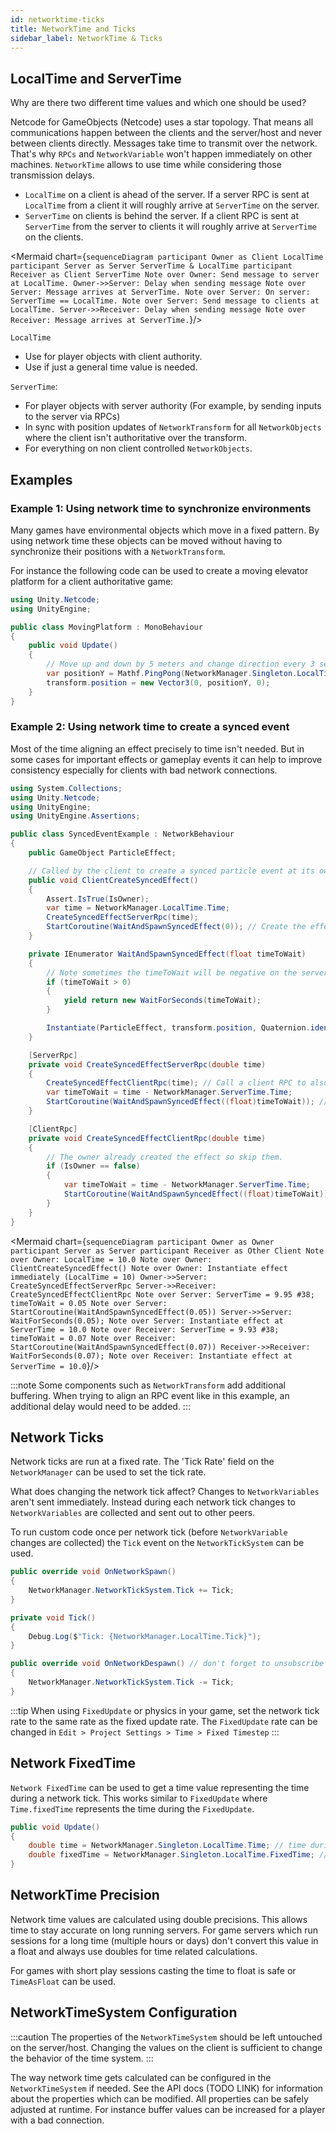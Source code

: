 ```yaml
---
id: networktime-ticks
title: NetworkTime and Ticks
sidebar_label: NetworkTime & Ticks
---
```


## LocalTime and ServerTime

Why are there two different time values and which one should be used?

Netcode for GameObjects (Netcode) uses a star topology. That means all communications happen between the clients and the server/host and never between clients directly. Messages take time to transmit over the network. That's why `RPCs` and `NetworkVariable` won't happen immediately on other machines. `NetworkTime` allows to use time while considering those transmission delays.

- `LocalTime` on a client is ahead of the server. If a server RPC is sent at `LocalTime` from a client it will roughly arrive at `ServerTime` on the server.
- `ServerTime` on clients is behind the server. If a client RPC is sent at `ServerTime` from the server to clients it will roughly arrive at `ServerTime` on the clients.
  


<Mermaid chart={`
sequenceDiagram
    participant Owner as Client LocalTime
    participant Server as Server ServerTime & LocalTime
    participant Receiver as Client ServerTime
    Note over Owner: Send message to server at LocalTime.
    Owner->>Server: Delay when sending message
    Note over Server: Message arrives at ServerTime.
    Note over Server: On server: ServerTime == LocalTime.
    Note over Server: Send message to clients at LocalTime.
    Server->>Receiver: Delay when sending message
    Note over Receiver: Message arrives at ServerTime.
`}/>




`LocalTime`
- Use for player objects with client authority.
- Use if just a general time value is needed.

`ServerTime`:
- For player objects with server authority (For example, by sending inputs to the server via RPCs)
- In sync with position updates of `NetworkTransform` for all `NetworkObjects` where the client isn't authoritative over the transform.
- For everything on non client controlled `NetworkObjects`.

## Examples

### Example 1: Using network time to synchronize environments

Many games have environmental objects which move in a fixed pattern. By using network time these objects can be moved without having to synchronize their positions with a `NetworkTransform`.

For instance the following code can be used to create a moving elevator platform for a client authoritative game:

```csharp
using Unity.Netcode;
using UnityEngine;

public class MovingPlatform : MonoBehaviour
{
    public void Update()
    {
        // Move up and down by 5 meters and change direction every 3 seconds.
        var positionY = Mathf.PingPong(NetworkManager.Singleton.LocalTime.TimeAsFloat / 3f, 1f) * 5f;
        transform.position = new Vector3(0, positionY, 0);
    }
}
```

### Example 2: Using network time to create a synced event

Most of the time aligning an effect precisely to time isn't needed. But in some cases for important effects or gameplay events it can help to improve consistency especially for clients with bad network connections.

```csharp
using System.Collections;
using Unity.Netcode;
using UnityEngine;
using UnityEngine.Assertions;

public class SyncedEventExample : NetworkBehaviour
{
    public GameObject ParticleEffect;

    // Called by the client to create a synced particle event at its own position.
    public void ClientCreateSyncedEffect()
    {
        Assert.IsTrue(IsOwner);
        var time = NetworkManager.LocalTime.Time;
        CreateSyncedEffectServerRpc(time);
        StartCoroutine(WaitAndSpawnSyncedEffect(0)); // Create the effect immediately locally.
    }

    private IEnumerator WaitAndSpawnSyncedEffect(float timeToWait)
    {
        // Note sometimes the timeToWait will be negative on the server or the receiving clients if a message got delayed by the network for a long time. This usually happens only in rare cases. Custom logic can be implemented to deal with that scenario.
        if (timeToWait > 0)
        {
            yield return new WaitForSeconds(timeToWait);
        }

        Instantiate(ParticleEffect, transform.position, Quaternion.identity);
    }

    [ServerRpc]
    private void CreateSyncedEffectServerRpc(double time)
    {
        CreateSyncedEffectClientRpc(time); // Call a client RPC to also create the effect on each client.
        var timeToWait = time - NetworkManager.ServerTime.Time;
        StartCoroutine(WaitAndSpawnSyncedEffect((float)timeToWait)); // Create the effect on the server but wait for the right time.
    }

    [ClientRpc]
    private void CreateSyncedEffectClientRpc(double time)
    {
        // The owner already created the effect so skip them.
        if (IsOwner == false)
        {
            var timeToWait = time - NetworkManager.ServerTime.Time;
            StartCoroutine(WaitAndSpawnSyncedEffect((float)timeToWait)); // Create the effect on the client but wait for the right time.
        }
    }
}
```

<Mermaid chart={`
sequenceDiagram
    participant Owner as Owner
    participant Server as Server
    participant Receiver as Other Client
    Note over Owner: LocalTime = 10.0
    Note over Owner: ClientCreateSyncedEffect()
    Note over Owner: Instantiate effect immediately (LocalTime = 10)
    Owner->>Server: CreateSyncedEffectServerRpc
    Server->>Receiver: CreateSyncedEffectClientRpc
    Note over Server: ServerTime = 9.95 #38; timeToWait = 0.05
    Note over Server: StartCoroutine(WaitAndSpawnSyncedEffect(0.05))
    Server->>Server: WaitForSeconds(0.05);
    Note over Server: Instantiate effect at ServerTime = 10.0
    Note over Receiver: ServerTime = 9.93 #38; timeToWait = 0.07
    Note over Receiver: StartCoroutine(WaitAndSpawnSyncedEffect(0.07))
    Receiver->>Receiver: WaitForSeconds(0.07);
    Note over Receiver: Instantiate effect at ServerTime = 10.0
`}/>



:::note
Some components such as `NetworkTransform` add additional buffering. When trying to align an RPC event like in this example, an additional delay would need to be added.
:::

## Network Ticks

Network ticks are run at a fixed rate. The 'Tick Rate' field on the `NetworkManager` can be used to set the tick rate.

What does changing the network tick affect? Changes to `NetworkVariables` aren't sent immediately. Instead during each network tick changes to `NetworkVariables` are collected and sent out to other peers.

To run custom code once per network tick (before `NetworkVariable` changes are collected) the `Tick` event on the `NetworkTickSystem` can be used.
```cs
public override void OnNetworkSpawn()
{
    NetworkManager.NetworkTickSystem.Tick += Tick;
}

private void Tick()
{
    Debug.Log($"Tick: {NetworkManager.LocalTime.Tick}");
}

public override void OnNetworkDespawn() // don't forget to unsubscribe
{
    NetworkManager.NetworkTickSystem.Tick -= Tick;
}
```

:::tip
When using `FixedUpdate` or physics in your game, set the network tick rate to the same rate as the fixed update rate. The `FixedUpdate` rate can be changed in `Edit > Project Settings > Time > Fixed Timestep`
:::

## Network FixedTime

`Network FixedTime` can be used to get a time value representing the time during a network tick. This works similar to `FixedUpdate` where `Time.fixedTime` represents the time during the `FixedUpdate`.

```cs
public void Update()
{
    double time = NetworkManager.Singleton.LocalTime.Time; // time during this Update
    double fixedTime = NetworkManager.Singleton.LocalTime.FixedTime; // time during the previous network tick
}
```

## NetworkTime Precision

Network time values are calculated using double precisions. This allows time to stay accurate on long running servers. For game servers which run sessions for a long time (multiple hours or days) don't convert this value in a float and always use doubles for time related calculations.

For games with short play sessions casting the time to float is safe or `TimeAsFloat` can be used.

## NetworkTimeSystem Configuration

:::caution
The properties of the `NetworkTimeSystem` should be left untouched on the server/host. Changing the values on the client is sufficient to change the behavior of the time system.
:::

The way network time gets calculated can be configured in the `NetworkTimeSystem` if needed. See the API docs (TODO LINK) for information about the properties which can be modified. All properties can be safely adjusted at runtime. For instance buffer values can be increased for a player with a bad connection.

<!-- On page code -->

